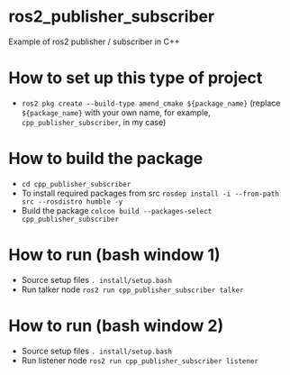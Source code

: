 # ros2_publisher_subscriber
Example of ros2 publisher / subscriber in C++

# How to set up this type of project
- `ros2 pkg create --build-type amend_cmake ${package_name}` (replace `${package_name}` with your own name, for example, `cpp_publisher_subscriber`, in my case)

# How to build the package
- `cd cpp_publisher_subscriber` 
- To install required packages from src `rosdep install -i --from-path src --rosdistro humble -y`
- Build the package `colcon build --packages-select cpp_publisher_subscriber`

# How to run (bash window 1)
- Source setup files `. install/setup.bash`
- Run talker node `ros2 run cpp_publisher_subscriber talker`

# How to run (bash window 2)
- Source setup files `. install/setup.bash`
- Run listener node `ros2 run cpp_publisher_subscriber listener`